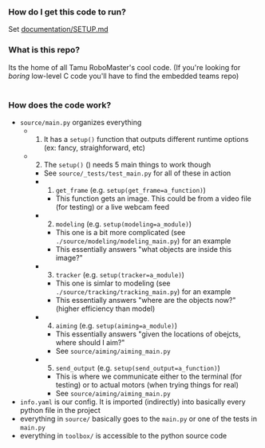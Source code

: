 ### How do I get this code to run?

Set [documentation/SETUP.md](https://github.com/TAMU-RoboMaster-Computer-Vision/cv_main/blob/master/documentation/SETUP.md)

### What is this repo?

Its the home of all Tamu RoboMaster's cool code. (If you're looking for *boring* low-level C code you'll have to find the embedded teams repo)<br>
<br>

### How does the code work?

- `source/main.py` organizes everything
    - 1. It has a `setup()` function that outputs different runtime options (ex: fancy, straighforward, etc)
    - 2. The `setup()` () needs 5 main things to work though
        - See `source/_tests/test_main.py` for all of these in action
        - 1. `get_frame` (e.g. `setup(get_frame=a_function)`)
            - This function gets an image. This could be from a video file (for testing) or a live webcam feed
        - 2. `modeling` (e.g. `setup(modeling=a_module)`)
            - This one is a bit more complicated (see `./source/modeling/modeling_main.py`) for an example
            - This essentially answers "what objects are inside this image?"
        - 3. `tracker` (e.g. `setup(tracker=a_module)`)
            - This one is simlar to modeling  (see `./source/tracking/tracking_main.py`) for an example
            - This essentially answers "where are the objects now?" (higher efficiency than model)
        - 4. `aiming` (e.g. `setup(aiming=a_module)`)
            - This essentially answers "given the locations of obejcts, where should I aim?"
            - See `source/aiming/aiming_main.py`
        - 5. `send_output` (e.g. `setup(send_output=a_function)`)
            - This is where we communicate either to the terminal (for testing) or to actual motors (when trying things for real)
            - See `source/aiming/aiming_main.py`
- `info.yaml` is our config. It is imported (indirectly) into basically every python file in the project
- everything in `source/` basically goes to the `main.py` or one of the tests in `main.py`
- everything in `toolbox/` is accessible to the python source code